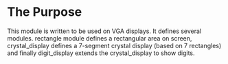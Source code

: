 # The Purpose

This module is written to be used on VGA displays. It defines several modules. rectangle module defines a rectangular area on screen, crystal_display defines a 7-segment crystal display (based on 7 rectangles) and finally digit_display extends the crystal_display to show digits.
